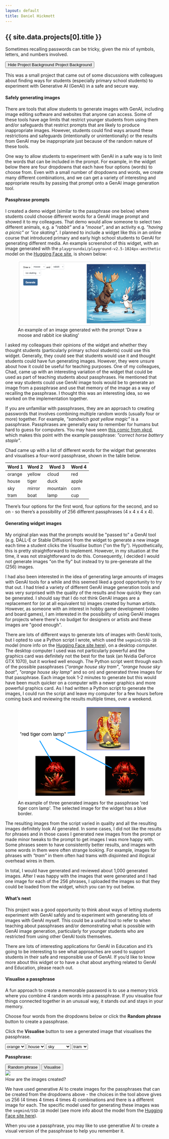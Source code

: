```yaml
---
layout: default
title: Daniel Hickmott
---
```


<style>
    [data-bs-toggle="collapse"].collapsed .if-not-collapsed {
        display: none;
    }

    [data-bs-toggle="collapse"]:not(.collapsed) .if-collapsed {
        display: none;
    }
</style>
<div class="project-description">
    <h2>{{ site.data.projects[0].title }}</h2>
    <p>Sometimes recalling passwords can be tricky, given the mix of symbols, letters, and numbers involved.</p>
    <div class="my-3">
        <button class="btn btn-info collapsed mb-2" role="button" data-toggle="collapse" href="#collapse-project-background" aria-expanded="false" aria-controls="collapse-project-background">
            <span class="if-not-collapsed">
                Hide Project Background <i class="fa fa-toggle-up mx-2"></i>
            </span>
            <span class="if-collapsed">
                Project Background <i class="fa fa-toggle-down mx-2"></i>
            </span>
        </button>
        <div class="collapse" id="collapse-project-background">
            <div class="card card-body my-4">
                <p>This was a small project that came out of some discussions with colleagues about finding ways for students (especially primary school students) to experiment with Generative AI (GenAI) in a safe and secure way.</p>
                <h4>Safely generating images</h4>
                <p>There are tools that allow students to generate images with GenAI, including image editing software and websites that anyone can access. Some of these tools have age limits that restrict younger students from using them and/or safeguards that restrict prompts that are likely to produce inappropriate images. However, students could find ways around these restrictions and safeguards (intentionally or unintentionally) or the results from GenAI may be inappropriate just because of the random nature of these tools.</p>
                <p>One way to allow students to experiment with GenAI in a safe way is to limit the words that can be included in the prompt. For example, in the widget below there are four dropdowns that each have four options (words) to choose from. Even with a small number of dropdowns and words, we create many different combinations, and we can get a variety of interesting and appropriate results by passing that prompt onto a GenAI image generation tool.</p>
                <h4>Passphrase prompts</h4>
                <p>I created a demo widget (similar to the passphrase one below) where students could choose different words for a GenAI image prompt and showed it to my colleagues. That demo would allow someone to select two different animals, e.g. a <i>"rabbit"</i> and a <i>"moose"</i>, and an activity e.g. <i>"having a picnic"</i> or <i>"ice skating"</i>. I planned to include a widget like this in an online course that introduced primary and early high school students to GenAI for generating different media. An example screenshot of this widget, with an image generated with the <code class="text-dark">playgroundai/playground-v2.5-1024px-aesthetic</code> model on the <a class="text-info" href="https://huggingface.co/playgroundai/playground-v2.5-1024px-aesthetic">Hugging Face site</a>, is shown below:</p>
                <div class="row justify-content-center">
                    <div class="col-md-10 my-2">
                        <figure id="example-widget">
                            <img src="images/memory-trick-widget-example.png" class="img-fluid" alt="An example of an image generated with the prompt 'Draw a moose and rabbit ice skating'">
                            <figcaption class="text-center text-secondary">An example of an image generated with the prompt 'Draw a moose and rabbit ice skating'</figcaption>
                        </figure>
                    </div>
                </div>
                <p>I asked my colleagues their opinions of the widget and whether they thought students (particularly primary school students) could use this widget. Generally, they could see that students would use it and thought students could have fun generating images. However, they were unsure about how it could be useful for teaching purposes. One of my colleagues, Chad, came up with an interesting variation of the widget that could be used as part of teaching students about passphrases. He mentioned that one way students could use GenAI image tools would be to generate an image from a passphrase and use that memory of the image as a way of recalling the passphrase. I thought this was an interesting idea, so we worked on the implementation together.</p>
                <div class="alert alert-info">
                    <p><i class="fa fa-info-circle mr-2" aria-hidden="true"></i>If you are unfamiliar with passphrases, they are an approach to creating passwords that involves combining multiple random words (usually four or more) together. For example, <i>"sandwich goat yellow magic"</i> is a passphrase. Passphrases are generally easy to remember for humans but hard to guess for computers. You may have seen <a class="text-info" href="https://xkcd.com/936/">this comic from xkcd</a>, which makes this point with the example passphrase: <i>"correct horse battery staple"</i>.</p>
                </div>
                <p>Chad came up with a list of different words for the widget that generates and visualises a four-word passphrase, shown in the table below.</p>
                <div class="row justify-content-center my-2">
                    <div class="col-auto">
                        <table class="table table-bordered table-striped text-center">
                            <thead>
                                <tr>
                                    <th>Word 1</th>
                                    <th>Word 2</th>
                                    <th>Word 3</th>
                                    <th>Word 4</th>
                                </tr>
                            </thead>
                            <tbody>
                                <tr>
                                    <td>orange</td>
                                    <td>yellow</td>
                                    <td>cloud</td>
                                    <td>red</td>
                                </tr>
                                <tr>
                                    <td>house</td>
                                    <td>tiger</td>
                                    <td>duck</td>
                                    <td>apple</td>
                                </tr>
                                <tr>
                                    <td>sky</td>
                                    <td>mirror</td>
                                    <td>mountain</td>
                                    <td>corn</td>
                                </tr>
                                <tr>
                                    <td>tram</td>
                                    <td>boat</td>
                                    <td>lamp</td>
                                    <td>cup</td>
                                </tr>
                            </tbody>
                        </table>
                </div>   
            </div>
             <p>There’s four options for the first word, four options for the second, and so on - so there’s a possibility of 256 different passphrases (4 x 4 x 4 x 4). </p>
            <h4>Generating widget images</h4>
            <p>My original plan was that the prompts would be "passed to" a GenAI tool (e.g. DALL-E or Stable Diffusion) from the widget to generate a new image each time a student clicks the <i>Visualise</i> button ("on the fly"). Hypothetically, this is pretty straightforward to implement. However, in my situation at the time, it was not straightforward to do this. Consequently, I decided I would not generate images "on the fly" but instead try to pre-generate all the (256) images.</p>
            <p>I had also been interested in the idea of generating large amounts of images with GenAI tools for a while and this seemed liked a good opportunity to try that out. I had tried a variety of different GenAI image generation tools and was very surprised with the quality of the results and how quickly they can be generated. I should say that I do not think GenAI images are a replacement for (or at all equivalent to) images created by human artists. However, as someone with an interest in hobby game development (video and board games), I am interested in the possibility of using GenAI images for projects where there's no budget for designers or artists and these images are "good enough".</p>
            <p>There are lots of different ways to generate lots of images with GenAI tools, but I opted to use a Python script I wrote, which used the <code class="text-dark">segmind/SSD-1B</code> model (more info on the <a class="text-info" href="https://huggingface.co/segmind/SSD-1B">Hugging Face site here</a>), on a desktop computer. The desktop computer I used was not particularly powerful and the graphics card was definitely not the best for the task (an Nvidia GeForce GTX 1070), but it worked well enough. The Python script went through each of the possible passphrases (<i>"orange house sky tram"</i>, <i>"orange house sky boat"</i>, <i>"orange house sky lamp"</i> and so on) and generated three images for that passphrase. Each image took 1-2 minutes to generate but this would have been much quicker on a computer with a newer graphics and more powerful graphics card. As I had written a Python script to generate the images, I could run the script and leave my computer for a few hours before coming back and reviewing the results multiple times, over a weekend.</p>
            <div class="row justify-content-center">
                <div class="col-md-6 my-2">
                    <figure id="selecting-images">
                        <img src="images/selecting-images.png" class="img-fluid border border-secondary" alt="An example of three generated images for the passphrase 'red tiger corn lamp'. The selected image for the widget has a blue border.">
                        <figcaption class="text-center text-secondary">An example of three generated images for the passphrase 'red tiger corn lamp'. The selected image for the  widget has a blue border.</figcaption>
                    </figure>
                </div>
            </div>
            <p>The resulting images from the script varied in quality and all the resulting images definitely look AI generated. In some cases, I did not like the results for phrases and in those cases I generated new images from the prompt or made minor tweaks to the prompt to get images I was more happy with. Some phrases seem to have consistently better results, and images with some words in them were often strange looking. For example, images for phrases with <i>"tram"</i> in them often had trams with disjointed and illogical overhead wires in them.</p>
            <p>In total, I would have generated and reviewed about 1,000 generated images. After I was happy with the images that were generated and I had one image for each of the 256 phrases, I uploaded the images so that they could be loaded from the widget, which you can try out below.</p>
            <h4>What’s next</h4>
            <p>This project was a good opportunity to think about ways of letting students experiment with GenAI safely and to experiment with generating lots of images with GenAI myself. This could be a useful tool to refer to when teaching about passphrases and/or demonstrating what is possible with GenAI image generation, particularly for younger students who are restricted from using other GenAI tools themselves.</p>
            <p>There are lots of interesting applications for GenAI in Education and it’s going to be interesting to see what approaches are used to support students in their safe and responsible use of GenAI. If you’d like to know more about this widget or to have a chat about anything related to GenAI and Education, please reach out.</p>
        </div>
    </div>
    <div class="row border border-secondary rounded my-2 p-3">
        <h4>Visualise a passphrase</h4>
        <p>A fun approach to create a memorable password is to use a memory trick where you combine 4 random words into a passphrase. If you visualise four things connected together in an unusual way, it stands out and stays in your memory.</p>
        <p>Choose four words from the dropdowns below or click the <strong>Random phrase</strong> button to create a passphrase.</p>
        <p>Click the <strong>Visualise</strong> button to see a generated image that visualises the passphrase.</p>
        <div class="col-6 mt-2">     
            <form class="form-inline">
                <select id="word1" class="selection form-control mb-2 mr-sm-2">
                    <option>orange</option>
                    <option>yellow</option>
                    <option>cloud</option>
                    <option>red</option>
                </select>
                <select id="word2" class="selection form-control mb-2 mr-sm-2">
                    <option>house</option>
                    <option>tiger</option>
                    <option>duck</option>
                    <option>apple</option>
                </select>
                <select id="word3" class="selection form-control mb-2 mr-sm-2">
                    <option>sky</option>
                    <option>mirror</option>
                    <option>mountain</option>
                    <option>corn</option>
                </select>
                <select id="word4" class="selection form-control mb-2 mr-sm-2">
                    <option>tram</option>
                    <option>boat</option>
                    <option>lamp</option>
                    <option>cup</option>
                </select>
            </form>
            <p>
                <strong>Passphrase:</strong><br/>
                <div class="alert alert-secondary">
                    <strong><span id="phrase"></span></strong>
                </div>
            </p>
            <button class="btn btn-lg btn-light" id="randomise">Random phrase</button>
            <button class="btn btn-lg btn-info" id="visualise">Visualise</button>
        </div>
        <div class="col-6">
            <img class="img-fluid border border-secondary" id="output" src="https://hckmd.pythonanywhere.com/static/memory-trick-images/placeholder.jpg">
        </div>
    </div>
    <div class="row card border-secondary my-3">
        <div class="card-header">How are the images created?</div>
        <div class="card-body">
            <p class="card-text">We have used generative AI to create images for the passphrases that can be created from the dropdowns above - the choices in the tool above gives us 256 (4 times 4 times 4 times 4) combinations and there is a different image for each. The specific model used for generating these images was the <code class="text-dark">segmind/SSD-1B</code> model (see more info about the model from the <a class="text-info" href="https://huggingface.co/segmind/SSD-1B">Hugging Face site here</a>).</p>
            <p class="card-text">When you use a passphrase, you may like to use generative AI to create a visual version of the passphrase to help you remember it.</p>
        </div>
    </div>
</div>
<script src="js/passphrase-widget.js"></script>